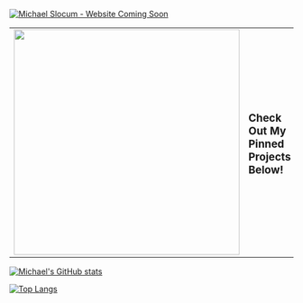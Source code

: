 [![Michael Slocum - Website Coming Soon](https://i.imgur.com/FMUZWWB.jpg)](https://twitter.com/Balance__8)

<table border="0" cellspacing="0" cellpadding="0">
  <tr>
    <td style="border: 0";>
      <img width="400" src="https://i.imgur.com/6eLNqGN.png" />
    </td>
    <td style="border: 0";>
      <h3>Check Out My Pinned Projects Below!</h3>
      <!-- <ul>
        <li>
          🐦 <a href="https://twitter.com/colbyfayock">Follow me on Twitter</a>
        </li>
        <li>
          📺 <a href="https://www.youtube.com/colbyfayock?sub_confirmation=1">Subscribe on Youtube</a>
        </li>
        <li>
          🎥 <a href="https://www.twitch.tv/colbyfayock">Follow on Twitch</a>
        </li>
        <li>
          📬 <a href="https://colbyfayock.com/newsletter">Get fresh content straight to your inbox</a>
        </li>
      </ul> -->
    </td>
  </tr>
</table>


[![Michael's GitHub stats](https://github-readme-stats.vercel.app/api?username=balance8&show_icons=true&theme=tokyonight)
](https://github.com/anuraghazra/github-readme-stats)

[![Top Langs](https://github-readme-stats.vercel.app/api/top-langs/?username=balance8&layout=compact&theme=tokyonight)](https://github.com/anuraghazra/github-readme-stats)


